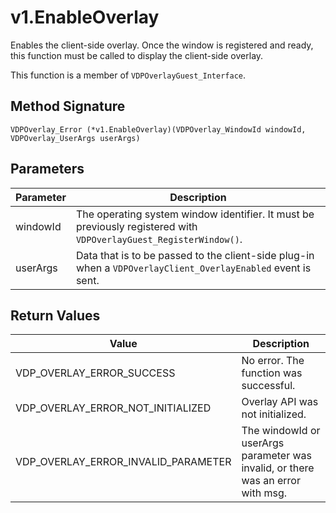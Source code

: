 # v1.EnableOverlay

Enables the client-side overlay. Once the window is registered and ready, this function must be called to display the client-side overlay.

This function is a member of `VDPOverlayGuest_Interface`.

## Method Signature
```
VDPOverlay_Error (*v1.EnableOverlay)(VDPOverlay_WindowId windowId, VDPOverlay_UserArgs userArgs)
```

## Parameters

| Parameter | Description |
| --------- | ----------- |
| windowId | The operating system window identifier. It must be previously registered with `VDPOverlayGuest_RegisterWindow()`. |
| userArgs | Data that is to be passed to the client-side plug-in when a `VDPOverlayClient_OverlayEnabled` event is sent. |

## Return Values

| Value | Description |
| ----- | ----------- |
| VDP_OVERLAY_ERROR_SUCCESS | No error. The function was successful. |
| VDP_OVERLAY_ERROR_NOT_INITIALIZED | Overlay API was not initialized. |
| VDP_OVERLAY_ERROR_INVALID_PARAMETER | The windowId or userArgs parameter was invalid, or there was an error with msg. |


